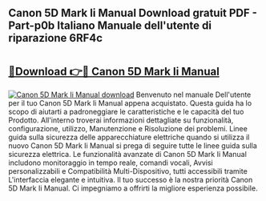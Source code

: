 ## Canon 5D Mark Ii Manual Download gratuit PDF - Part-p0b Italiano Manuale dell'utente di riparazione 6RF4c

# <h2><a href="http://df965n.blite.top/?on=Canon+5D+Mark+Ii+Manual">🔗Download 👉🔴 Canon 5D Mark Ii Manual</a></h2>

[![Canon 5D Mark Ii Manual download](https://i.imgur.com/lujVjoI.png)](http://df965n.blite.top/?on=Canon+5D+Mark+Ii+Manual)
Benvenuto nel manuale Dell'utente per il tuo Canon 5D Mark Ii Manual appena acquistato. Questa guida ha lo scopo di aiutarti a padroneggiare le caratteristiche e le capacità del tuo Prodotto. All'interno troverai informazioni dettagliate su funzionalità, configurazione, utilizzo, Manutenzione e Risoluzione dei problemi. Linee guida sulla sicurezza delle apparecchiature elettriche quando si utilizza il nuovo Canon 5D Mark Ii Manual si prega di seguire tutte le linee guida sulla sicurezza elettrica. Le funzionalità avanzate di Canon 5D Mark Ii Manual includono monitoraggio in tempo reale, comandi vocali, Avvisi personalizzabili e Compatibilità Multi-Dispositivo, tutti accessibili tramite L'interfaccia elegante e intuitiva. Il tuo successo è la nostra priorità Canon 5D Mark Ii Manual. Ci impegniamo a offrirti la migliore esperienza possibile.
